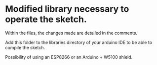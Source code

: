 # Modified library necessary to operate the sketch.

Within the files, the changes made are detailed in the comments.

Add this folder to the libraries directory of your arduino IDE to be able to compile the sketch.

Possibility of using an ESP8266 or an Arduino + W5100 shield.